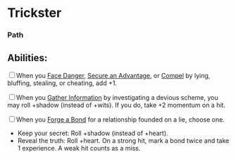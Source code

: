 # Trickster
### Path


## Abilities:
<input type="checkbox" />When you [Face Danger](ironsworn/moves/adventure/face_danger), [Secure an Advantage](ironsworn/moves/adventure/secure_an_advantage), or [Compel](ironsworn/moves/relationship/compel) by lying, bluffing, stealing, or cheating, add +1.

<input type="checkbox" />When you [Gather Information](ironsworn/moves/adventure/gather_information) by investigating a devious scheme, you may roll +shadow (instead of +wits). If you do, take +2 momentum on a hit.

<input type="checkbox" />When you [Forge a Bond](ironsworn/moves/relationship/forge_a_bond) for a relationship founded on a lie, choose one.

  * Keep your secret: Roll +shadow (instead of +heart).
  * Reveal the truth: Roll +heart. On a strong hit, mark a bond twice and take 1 experience. A weak hit counts as a miss.

